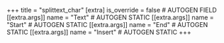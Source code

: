 +++
title = "splittext_char"
[extra]
is_override = false # AUTOGEN FIELD
[[extra.args]]
name = "Text" # AUTOGEN STATIC
[[extra.args]]
name = "Start" # AUTOGEN STATIC
[[extra.args]]
name = "End" # AUTOGEN STATIC
[[extra.args]]
name = "Insert" # AUTOGEN STATIC
+++